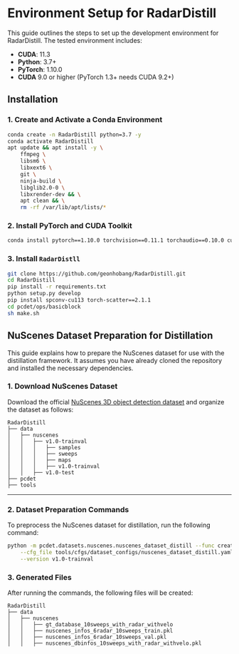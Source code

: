# Environment Setup for RadarDistill

This guide outlines the steps to set up the development environment for RadarDistill. The tested environment includes:

- **CUDA**: 11.3
- **Python**: 3.7+
- **PyTorch**: 1.10.0
- **CUDA** 9.0 or higher (PyTorch 1.3+ needs CUDA 9.2+)

## **Installation**

### **1. Create and Activate a Conda Environment**
```bash
conda create -n RadarDistill python=3.7 -y
conda activate RadarDistill
apt update && apt install -y \
    ffmpeg \
    libsm6 \
    libxext6 \
    git \
    ninja-build \
    libglib2.0-0 \
    libxrender-dev && \
    apt clean && \
    rm -rf /var/lib/apt/lists/*
```

### **2. Install PyTorch and CUDA Toolkit**
```bash
conda install pytorch==1.10.0 torchvision==0.11.1 torchaudio==0.10.0 cudatoolkit=11.3 -c pytorch -c conda-forge -y
```

### **3. Install `RadarDistll`**
```bash
git clone https://github.com/geonhobang/RadarDistill.git
cd RadarDistill
pip install -r requirements.txt
python setup.py develop
pip install spconv-cu113 torch-scatter==2.1.1
cd pcdet/ops/basicblock
sh make.sh
```


## NuScenes Dataset Preparation for Distillation

This guide explains how to prepare the NuScenes dataset for use with the distillation framework. It assumes you have already cloned the repository and installed the necessary dependencies.

### **1. Download NuScenes Dataset**
Download the official [NuScenes 3D object detection dataset](https://www.nuscenes.org/download) and organize the dataset as follows:
```plaintext
RadarDistill
├── data
│   ├── nuscenes
│   │   ├── v1.0-trainval
│   │   │   ├── samples
│   │   │   ├── sweeps
│   │   │   ├── maps
│   │   │   ├── v1.0-trainval
│   │   ├── v1.0-test
├── pcdet
├── tools
```
---

### **2. Dataset Preparation Commands**
To preprocess the NuScenes dataset for distillation, run the following command:
```bash
python -m pcdet.datasets.nuscenes.nuscenes_dataset_distill --func create_nuscenes_infos \
    --cfg_file tools/cfgs/dataset_configs/nuscenes_dataset_distill.yaml \
    --version v1.0-trainval
```

### **3. Generated Files**
After running the commands, the following files will be created:
```plaintext
RadarDistill
├── data
│   ├── nuscenes
│   │   ├── gt_database_10sweeps_with_radar_withvelo
│   │   ├── nuscenes_infos_6radar_10sweeps_train.pkl
│   │   ├── nuscenes_infos_6radar_10sweeps_val.pkl
│   │   ├── nuscenes_dbinfos_10sweeps_with_radar_withvelo.pkl
```
